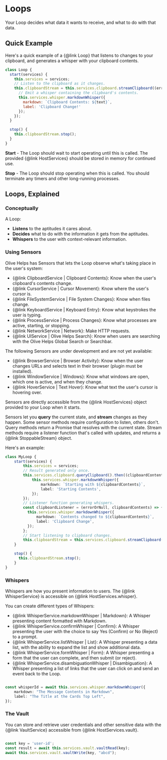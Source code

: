 # Loops

Your Loop decides what data it wants to receive, and what to do with that data.

## Quick Example

Here's a quick example of a {@link Loop} that listens to changes to your clipboard, and generates a whisper with your clipboard contents.

```javascript
class Loop {
  start(services) {
    this.services = services;
    // Listen to the clipboard as it changes.
    this.clipboardStream = this.services.clipboard.streamClipboard((error, text) =>  {
      // Emit a whisper containing the clipboard's contents.
      this.services.whisper.markdownWhisper({
        markdown: `Clipboard Contents: ${text}`,
        label: 'Clipboard Change!'
      });
    });  
  }

  stop() {
    this.clipboardStream.stop();
  }
}
```

**Start** - The Loop should wait to start operating until this is called. The provided {@link HostServices} should be stored in memory for continued use.

**Stop** - The Loop should stop operating when this is called. You should terminate any timers and other long-running processes.


## Loops, Explained

### Conceptually

A Loop:
 
- **Listens** to the aptitudes it cares about.
- **Decides** what to do with the information it gets from the aptitudes.
- **Whispers** to the user with context-relevant information.

### Using Sensors

Olive Helps has Sensors that lets the Loop observe what's taking place in the user's system:

- {@link ClipboardService | Clipboard Contents}: Know when the user's clipboard's contents change.
- {@link CursorService | Cursor Movement}: Know where the user's cursor is.
- {@link FileSystemService | File System Changes}: Know when files change.
- {@link KeyboardService | Keyboard Entry}: Know what keystrokes the user is typing.
- {@link ProcessService | Process Changes}: Know what processes are active, starting, or stopping.
- {@link NetworkService | Network}: Make HTTP requests.
- {@link UIService | Olive Helps Search}: Know when users are searching with the Olive Helps Global Search or Searchbar.

The following Sensors are under development and are not yet available:

- {@link BrowserService | Browser Activity}: Know when the user changes URLs and selects text in their browser (plugin must be installed).
- {@link WindowService | Windows}: Know what windows are open, which one is active, and when they change.
- {@link HoverService | Text Hover}: Know what text the user's cursor is hovering over.

Sensors are directly accessible from the {@link HostServices} object provided to your Loop when it starts.

Sensors let you **query** the current state, and **stream** changes as they happen. Some sensor methods require configuration to listen, others don't. Query methods return a Promise that resolves with the current state. Stream methods require a listener function that's called with updates, and returns a {@link StoppableStream} object.

Here's an example:

```typescript
class MyLoop {
    start(services) {
        this.services = services;
        // Result generated only once.
        this.services.clipboard.queryClipboard().then((clipboardContents) => {
            this.services.whisper.markdownWhisper({
                markdown: `Starting with ${clipboardContents}`,
                label: 'Starting Contents',
            });
        });
        // Listener function generating whispers.
        const clipboardListener = (errorOrNull, clipboardContents) => {
          this.services.whisper.markdownWhisper({
              markdown: `Contents changed to ${clipboardContents}`,
              label: 'Clipboard Change',
          });
        };   
        // Start listening to clipboard changes.
        this.clipboardStream = this.services.clipboard.streamClipboard(clipboardListener);
    }

    stop() {
      this.clipboardStream.stop();
    }
}

```

### Whispers

Whispers are how you present information to users. The {@link WhisperService} is accessible on {@link HostServices.whisper}.

You can create different types of Whispers:

- {@link WhisperService.markdownWhisper | Markdown}: A Whisper presenting content formatted with Markdown.
- {@link WhisperService.confirmWhisper | Confirm}: A Whisper presenting the user with the choice to say Yes (Confirm) or No (Reject) to a prompt.
- {@link WhisperService.listWhisper | List}: A Whisper presenting a data list, with the ability to expand the list and show additional data.
- {@link WhisperService.formWhisper | Form}: A Whisper presenting a form that the user can complete, and then submit (or reject).
- {@link WhisperService.disambiguationWhisper | Disambiguation}: A Whisper presenting a list of links that the user can click on and send an event back to the Loop.


```typescript

const whisperId = await this.services.whisper.markdownWhisper({
    markdown: "The Message Contents in Markdown",
    label: "The Title at the Cards Top Left",
});
```

### The Vault

You can store and retrieve user credentials and other sensitive data with the {@link VaultService} accessible from {@link HostServices.vault}.

```javascript

const key = 'user-id';
const result = await this.services.vault.vaultRead(key);
await this.services.vault.vaultWrite(key, "abcd");
```